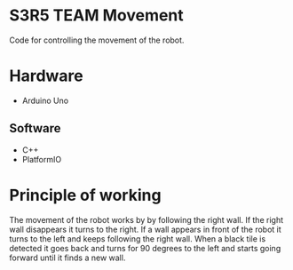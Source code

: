 # S3R5 TEAM Movement

Code for controlling the movement of the robot. 

# Hardware

- Arduino Uno

## Software 

- C++
- PlatformIO

# Principle of working

The movement of the robot works by by following the right wall. If the right wall disappears it turns to the right. If a wall appears in front of the robot it turns to the left and keeps following the right wall. When a black tile is detected it goes back and turns for 90 degrees to the left and starts going forward until it finds a new wall.

